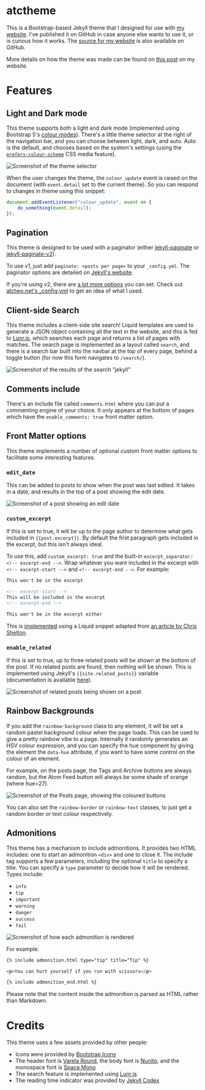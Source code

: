 # atctheme

This is a Bootstrap-based Jekyll theme that I designed for use with [my website](https://atctwo.net).  I've published it on GitHub in case anyone else wants to use it, or is curious how it works.  The [source for my website](https://github.com/atctwo/atctwo.github.io) is also available on GitHub.

More details on how the theme was made can be found on [this post](https://atctwo.net/posts/2023/05/18/new-site.html) on my website.

# Features

## Light and Dark mode
This theme supports both a light and dark mode (implemented using Bootstrap 5's [colour modes](https://getbootstrap.com/docs/5.3/customize/color-modes/)).  There's a little theme selector at the right of the navigation bar, and you can choose between light, dark, and auto.  Auto is the default, and chooses based on the system's settings (using the [`prefers-colour-scheme`](https://developer.mozilla.org/en-US/docs/Web/CSS/@media/prefers-color-scheme) CSS media feature).

![Screenshot of the theme selector](extras/theme_selector.png)

When the user changes the theme, the `colour_update` event is raised on the document (with `event.detail` set to the current theme).  So you can respond to changes in theme using this snippet:
```js
document.addEventListener("colour_update", event => {
    do_something(event.detail);
});
```

## Pagination

This theme is designed to be used with a paginator (either [jekyll-paginate](https://github.com/jekyll/jekyll-paginate) or [jekyll-paginate-v2](https://github.com/sverrirs/jekyll-paginate-v2)).

To use v1, just add `paginate: <posts per page>` to your `_config.yml`.  The paginator options are detailed on [Jekyll's website](https://jekyllrb.com/docs/pagination/).

If you're using v2, there are [a lot more options](https://github.com/sverrirs/jekyll-paginate-v2/blob/master/README-GENERATOR.md) you can set.  Check out [atctwo.net's _config.yml](https://github.com/atctwo/atctwo.github.io/blob/web4/_config.yml#L73) to get an idea of what I used.

## Client-side Search
This theme includes a client-side site search!  Liquid templates are used to generate a JSON object containing all the text in the website, and this is fed to [Lunr.js](https://lunrjs.com/), which searches each page and returns a list of pages with matches.  The search page is implemented as a layout called `search`, and there is a search bar built into the navbar at the top of every page, behind a toggle button (for now this form navigates to `/search/`).

![Screenshot of the results of the search "jekyll"](extras/search_results.png)

## Comments include
There's an include file called `comments.html` where you can put a commenting engine of your choice.  It only appears at the bottom of pages which have the `enable_comments: true` front matter option.

## Front Matter options
This theme implements a number of optional custom front matter options to facilitate some interesting features.

### `edit_date`
This can be added to posts to show when the post was last edited.  It takes in a date, and results in the top of a post showing the edit date.

![Screenshot of a post showing an edit date](extras/edit_date.png)

### `custom_excerpt`
If this is set to true, it will be up to the page author to determine what gets included in `{{post.excerpt}}`.  By default the first paragraph gets included in the excerpt, but this isn't always ideal.

To use this, add `custom_excerpt: true` and the built-in `excerpt_separator: <!-- excerpt-end -->`.  Wrap whatever you want included in the excerpt with `<!-- excerpt-start -->` and `<!-- excerpt-end -->`.  For example:

```markdown
This won't be in the excerpt

<!-- excerpt-start -->
This will be included in the excerpt
<!-- excerpt-end -->

This won't be in the excerpt either
```

This is [implemented](https://github.com/atctwo/atctheme/blob/main/_includes/posts.html#L28-L33) using a Liquid snippet adapted from [an article by Chris Shelton](https://cjshelton.github.io/blog/2019/05/27/customising-jekyll-excerpt-start.html).

### `enable_related`
If this is set to true, up to three related posts will be shown at the bottom of the post.  If no related posts are found, then nothing will be shown.  This is implemented using Jekyll's `{{site.related_posts}}` variable (documentation is available [here](https://jekyllrb.com/docs/variables/#site-variables)).

![Screenshot of related posts being shown on a post](extras/related_posts.png)

## Rainbow Backgrounds
If you add the `rainbow-background` class to any element, it will be set a random pastel background colour when the page loads.  This can be used to give a pretty rainbow vibe to a page.  Internally it randomly generates an HSV colour expression, and you can specify the hue component by giving the element the `data-hue` attribute, if you want to have some control on the colour of an element.

For example, on the posts page, the Tags and Archive buttons are always random, but the Atom Feed button will always be some shade of orange (where hue=27).

![Screenshot of the Posts page, showing the coloured buttons](extras/rainbow-buttons.png)

You can also set the `rainbow-border` or `rainbow-text` classes, to just get a random border or text colour respectively.

## Admonitions
This theme has a mechanism to include admonitions.  It provides two HTML includes: one to start an admonition `<div>` and one to close it.  The include tag supports a few parameters, including the optional `title` to specify a title.  You can specify a `type` parameter to decide how it will be rendered.  Types include:
- `info`
- `tip`
- `important`
- `warning`
- `danger`
- `success`
- `fail`

![Screenshot of how each admonition is rendered](extras/admomitions.png)

For example:

```html
{% include admonition.html type="tip" title="Tip" %}

<p>You can hurt yourself if you run with scissors</p>

{% include admonition_end.html %}
```

Please note that the content inside the admonition is parsed as HTML rather than Markdown.

# Credits
This theme uses a few assets provided by other people:
- Icons were provided by [Bootstrap Icons](https://icons.getbootstrap.com/)
- The header font is [Varela Round](https://fonts.google.com/specimen/Varela+Round), the body font is [Nunito](https://fonts.google.com/specimen/Nunito?query=nunito), and the monospace font is [Space Mono](https://fonts.google.com/specimen/Space+Mono)
- The search feature is implemented using [Lunr.js](https://lunrjs.com/)
- The reading time indicator was provided by [Jekyll Codex](https://jekyllcodex.org/without-plugin/reading-time-indicator/#)